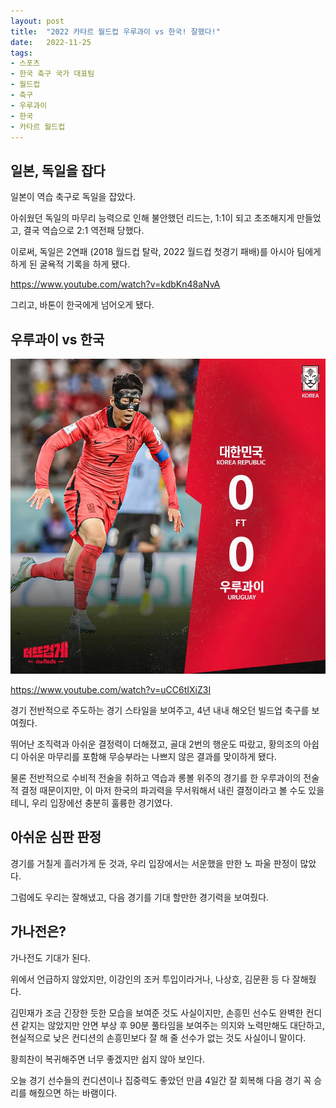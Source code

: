 ```yaml
---
layout: post
title:  "2022 카타르 월드컵 우루과이 vs 한국! 잘했다!"
date:   2022-11-25
tags:
- 스포츠
- 한국 축구 국가 대표팀
- 월드컵
- 축구
- 우루과이
- 한국
- 카타르 월드컵
---
```


## 일본, 독일을 잡다

일본이 역습 축구로 독일을 잡았다.

아쉬웠던 독일의 마무리 능력으로 인해 불안했던 리드는, 1:1이 되고 초조해지게 만들었고, 결국 역습으로 2:1 역전패 당했다.

이로써, 독일은 2연패 (2018 월드컵 탈락, 2022 월드컵 첫경기 패배)를 아시아 팀에게 하게 된 굴욕적 기록을 하게 됐다.

https://www.youtube.com/watch?v=kdbKn48aNvA


그리고, 바톤이 한국에게 넘어오게 됐다.

## 우루과이 vs 한국

![우루과이vs한국](../img/2022/worldcup/uruguay_vs_korea.jfif)

https://www.youtube.com/watch?v=uCC6tIXiZ3I

경기 전반적으로 주도하는 경기 스타일을 보여주고, 4년 내내 해오던 빌드업 축구를 보여줬다.

뛰어난 조직력과 아쉬운 결정력이 더해졌고, 골대 2번의 행운도 따랐고, 황의조의 아쉽디 아쉬운 마무리를 포함해 무승부라는 나쁘지 않은 결과를 맞이하게 됐다.

물론 전반적으로 수비적 전술을 취하고 역습과 롱볼 위주의 경기를 한 우루과이의 전술적 결정 때문이지만, 이 마저 한국의 파괴력을 무서워해서 내린 결정이라고 볼 수도 있을테니, 우리 입장에선 충분히 훌륭한 경기였다.

## 아쉬운 심판 판정

경기를 거칠게 흘러가게 둔 것과, 우리 입장에서는 서운했을 만한 노 파울 판정이 많았다.

그럼에도 우리는 잘해냈고, 다음 경기를 기대 할만한 경기력을 보여줬다.

## 가나전은?

가나전도 기대가 된다.

위에서 언급하지 않았지만, 이강인의 조커 투입이라거나, 나상호, 김문환 등 다 잘해줬다.

김민재가 조금 긴장한 듯한 모습을 보여준 것도 사실이지만, 손흥민 선수도 완벽한 컨디션 같지는 않았지만 안면 부상 후 90분 풀타임을 보여주는 의지와 노력만해도 대단하고, 현실적으로 낮은 컨디션의 손흥민보다 잘 해 줄 선수가 없는 것도 사실이니 말이다.

황희찬이 복귀해주면 너무 좋겠지만 쉽지 않아 보인다.

오늘 경기 선수들의 컨디션이나 집중력도 좋았던 만큼 4일간 잘 회복해 다음 경기 꼭 승리를 해줬으면 하는 바램이다.